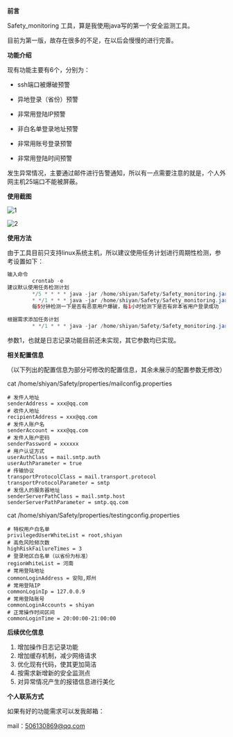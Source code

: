 **前言**

Safety_monitoring 工具，算是我使用java写的第一个安全监测工具。

目前为第一版，故存在很多的不足，在以后会慢慢的进行完善。

**功能介绍**

现有功能主要有6个，分别为：

- ssh端口被爆破预警

- 异地登录（省份）预警
- 非常用登陆IP预警
- 非白名单登录地址预警
- 非常用账号登录预警
- 非常用登陆时间预警

发生异常情况，主要通过邮件进行告警通知，所以有一点需要注意的就是，个人外网主机25端口不能被屏蔽。

**使用截图**

![1](E:\零时文件夹\Safety\img\1.png)

![2](E:\零时文件夹\Safety\img\2.png)

**使用方法**

由于工具目前只支持linux系统主机，所以建议使用任务计划进行周期性检测，参考设置如下：

```java
输入命令
        crontab -e
建议默认使用任务检测计划    
        */5 * * * * java -jar /home/shiyan/Safety/Safety_monitoring.jar 2
    	* */1 * * * java -jar /home/shiyan/Safety/Safety_monitoring.jar 3
		每5分钟检测一下是否有恶意用户爆破，每1小时检测下是否有非本省用户登录成功
        
根据需求添加任务计划
		* */1 * * * java -jar /home/shiyan/Safety/Safety_monitoring.jar 4,6,7

```

参数1，也就是日志记录功能目前还未实现，其它参数均已实现。

**相关配置信息**

（以下列出的配置信息为部分可修改的配置信息，其余未展示的配置参数无修改）

cat /home/shiyan/Safety/properties/mailconfig.properties

```properties
# 发件人地址
senderAddress = xxx@qq.com
# 收件人地址
recipientAddress = xxx@qq.com
# 发件人账户名
senderAccount = xxx@qq.com
# 发件人账户密码
senderPassword = xxxxxx
# 用户认证方式
userAuthClass = mail.smtp.auth
userAuthParameter = true
# 传输协议
transportProtocolClass = mail.transport.protocol
transportProtocolParameter = smtp
# 发信人的服务器地址
senderServerPathClass = mail.smtp.host
senderServerPathParameter = smtp.qq.com
```

cat /home/shiyan/Safety/properties/testingconfig.properties

```properties
# 特权用户白名单
privilegedUserWhiteList = root,shiyan
# 高危风险频次数
highRiskFailureTimes = 3
# 登录地区白名单（以省份为标准）
regionWhiteList = 河南
# 常用登陆地址
commonLoginAddress = 安阳,郑州
# 常用登陆IP
commonLoginIp = 127.0.0.9
# 常用登陆账号
commonLoginAccounts = shiyan
# 正常操作时间区间
commonLoginTime = 20:00:00-21:00:00
```

**后续优化信息**

1. 增加操作日志记录功能
2. 增加缓存机制，减少网络请求
3. 优化现有代码，使其更加简洁
4. 按需求新增新的安全监测点
5. 对异常情况产生的报错信息进行美化

**个人联系方式**

如果有好的功能需求可以发我邮箱：

mail：506130869@qq.com


